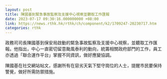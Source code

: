 ```yaml
---
layout: post
title: 陳國基到緊急事故監察及支援中心視察並聽取工作匯報
date: 2023-07-17 09:30:16.000000000 +08:00
link: https://news.rthk.hk/rthk/ch/component/k2/1709247-20230717.htm
categories: rthk
---
```


政務司司長陳國基到保安局啟動的緊急事故監察及支援中心視察，並聽取工作匯報。他指出，中心一直密切留意颱風泰利的動向，統籌相關政府部門的工作，員工亦透過「聯合運作平台」掌握不同資訊，做好應變協調。

陳國基在社交網站帖文，感謝所有在惡劣天氣下堅守崗位的人士，提醒市民要保持警覺，做好所需防禦措施。
